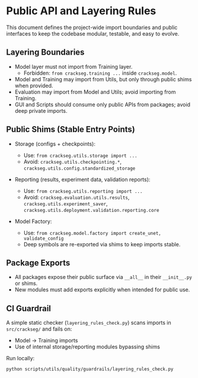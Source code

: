 # Public API and Layering Rules

This document defines the project-wide import boundaries and public interfaces to keep the codebase
modular, testable, and easy to evolve.

## Layering Boundaries

- Model layer must not import from Training layer.
  - Forbidden: `from crackseg.training ...` inside `crackseg.model`.
- Model and Training may import from Utils, but only through public shims when provided.
- Evaluation may import from Model and Utils; avoid importing from Training.
- GUI and Scripts should consume only public APIs from packages; avoid deep private imports.

## Public Shims (Stable Entry Points)

- Storage (configs + checkpoints):
  - Use: `from crackseg.utils.storage import ...`
  - Avoid: `crackseg.utils.checkpointing.*`, `crackseg.utils.config.standardized_storage`

- Reporting (results, experiment data, validation reports):
  - Use: `from crackseg.utils.reporting import ...`
  - Avoid: `crackseg.evaluation.utils.results`, `crackseg.utils.experiment_saver`, `crackseg.utils.deployment.validation.reporting.core`

- Model Factory:
  - Use: `from crackseg.model.factory import create_unet, validate_config`
  - Deep symbols are re-exported via shims to keep imports stable.

## Package Exports

- All packages expose their public surface via `__all__` in their `__init__.py` or shims.
- New modules must add exports explicitly when intended for public use.

## CI Guardrail

A simple static checker (`layering_rules_check.py`) scans imports in `src/crackseg/` and fails on:

- Model → Training imports
- Use of internal storage/reporting modules bypassing shims

Run locally:

```bash
python scripts/utils/quality/guardrails/layering_rules_check.py
```
